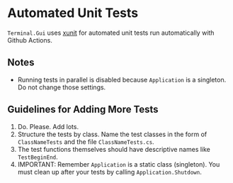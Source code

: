 # Automated Unit Tests

`Terminal.Gui` uses [xunit](https://xunit.net/) for automated unit tests run automatically with Github Actions.

## Notes

* Running tests in parallel is disabled because `Application` is a singleton. Do not change those settings.

## Guidelines for Adding More Tests

1. Do. Please. Add lots.
2. Structure the tests by class. Name the test classes in the form of `ClassNameTests` and the file `ClassNameTests.cs`.
3. The test functions themselves should have descriptive names like `TestBeginEnd`.
4. IMPORTANT: Remember `Application` is a static class (singleton). You must clean up after your tests by calling `Application.Shutdown`.
